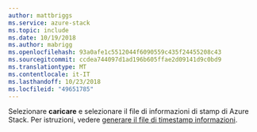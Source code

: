 ```yaml
---
author: mattbriggs
ms.service: azure-stack
ms.topic: include
ms.date: 10/19/2018
ms.author: mabrigg
ms.openlocfilehash: 93a0afe1c5512044f6090559c435f24455208c43
ms.sourcegitcommit: ccdea744097d1ad196b605ffae2d09141d9c0bd9
ms.translationtype: MT
ms.contentlocale: it-IT
ms.lasthandoff: 10/23/2018
ms.locfileid: "49651785"
---
```

Selezionare **caricare** e selezionare il file di informazioni di stamp di Azure Stack. Per istruzioni, vedere [generare il file di timestamp informazioni](../azure-stack-vaas-parameters.md#generate-the-stamp-information-file).